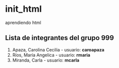 # init_html
aprendiendo html

## Lista de integrantes del grupo 999

1. Apaza, Carolina Cecilia - usuario: **caroapaza**
2. Ríos, María Angelica - usuario: **rmaria**
3. Miranda, Carla - usuario: **mcarla**
